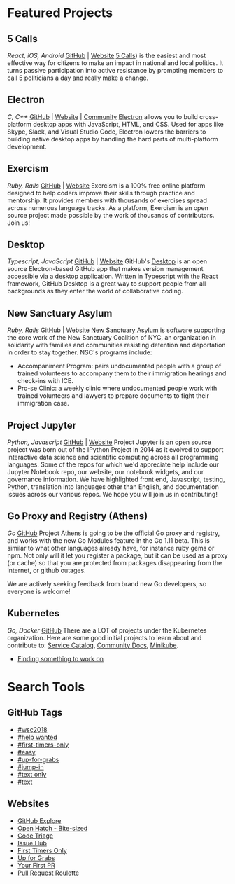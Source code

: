 # Featured Projects

## 5 Calls
*React, iOS, Android*
[GitHub](https://github.com/5calls) | [Website](https://5calls.org/)
[5 Calls](https://5calls.org/)) is the easiest and most effective way for citizens to make an impact in national and local politics. It turns passive participation into active resistance by prompting members to call 5 politicians a day and really make a change.

## Electron
*C, C++*
[GitHub](https://github.com/electron) | [Website](https://electronjs.org/) | [Community](http://atom-slack.herokuapp.com/)
[Electron](https://electronjs.org/) allows you to build cross-platform desktop apps with JavaScript, HTML, and CSS. Used for apps like Skype, Slack, and Visual Studio Code, Electron lowers the barriers to building native desktop apps by handling the hard parts of multi-platform development.

## Exercism
*Ruby, Rails*
[GitHub](https://github.com/exercism) | [Website](https://exercism.io/)
Exercism is a 100% free online platform designed to help coders improve their skills through practice and mentorship. It provides members with thousands of exercises spread across numerous language tracks. As a platform, Exercism is an open source project made possible by the work of thousands of contributors. Join us!

## Desktop
*Typescript, JavaScript*
[GitHub](https://github.com/desktop) | [Website](https://desktop.github.com/)
GitHub's [Desktop](https://github.com/desktop) is an open source Electron-based GitHub app that makes version management accessible via a desktop application. Written in Typescript with the React framework, GitHub Desktop is a great way to support people from all backgrounds as they enter the world of collaborative coding.

## New Sanctuary Asylum
*Ruby, Rails*
[GitHub](https://github.com/CZagrobelny/new_sanctuary_asylum) | [Website](http://www.newsanctuarynyc.org/)
[New Sanctuary Asylum](http://www.newsanctuarynyc.org/) is software supporting the core work of the New Sanctuary Coalition of NYC, an organization in solidarity with families and communities resisting detention and deportation in order to stay together.  NSC's programs include:
  - Accompaniment Program: pairs undocumented people with a group of trained volunteers to accompany them to their immigration hearings and check-ins with ICE.
  - Pro-se Clinic: a weekly clinic where undocumented people work with trained volunteers and lawyers to prepare documents to fight their immigration case.

## Project Jupyter
*Python, Javascript*
[GitHub](https://github.com/jupyter) | [Website](http://jupyter.org/)
Project Jupyter is an open source project was born out of the IPython Project in 2014 as it evolved to support interactive data science and scientific computing across all programming languages.  Some of the repos for which we'd appreciate help include our Jupyter Notebook repo, our website, our notebook widgets, and our governance information.  We have highlighted front end, Javascript, testing, Python, translation into languages other than English, and documentation issues across our various repos.  We hope you will join us in contributing!

## Go Proxy and Registry (Athens)
*Go*
[GitHub](https://github.com/gomods/athens)
Project Athens is going to be the official Go proxy and registry, and works with the new Go Modules feature in the Go 1.11 beta. This is similar to what other languages already have, for instance ruby gems or npm. Not only will it let you register a package, but it can be used as a proxy (or cache) so that you are protected from packages disappearing from the internet, or github outages.

We are actively seeking feedback from brand new Go developers, so everyone is welcome!

## Kubernetes
*Go, Docker*
[GitHub](https://github.com/kubernetes/kubernetes)
There are a LOT of projects under the Kubernetes organization. Here are some good initial projects to learn about and contribute to: [Service Catalog](https://svc-cat.io), [Community Docs](https://github.com/kubernetes/community), [Minikube](https://github.com/kubernetes/minikube).

* [Finding something to work on](https://github.com/kubernetes/community/blob/master/contributors/guide/README.md#find-something-to-work-on)

# Search Tools

## GitHub Tags
- [#wsc2018](https://github.com/search?utf8=%E2%9C%93&q=label%3Awsc2018+state%3Aopen&type=Issues)
- [#help wanted](https://github.com/search?utf8=%E2%9C%93&q=label%3Ahelp-wanted+state%3Aopen&type=Issues)
- [#first-timers-only](https://github.com/search?utf8=%E2%9C%93&q=label%3Afirst-timers-only+state%3Aopen&type=Issues)
- [#easy](https://github.com/search?utf8=%E2%9C%93&q=label%3Aeasy+state%3Aopen&type=Issues)
- [#up-for-grabs](https://github.com/search?utf8=%E2%9C%93&q=label%3Aup-for-grabs+state%3Aopen&type=Issues)
- [#jump-in](https://github.com/search?utf8=%E2%9C%93&q=label%3Ajump-in+state%3Aopen&type=Issues)
- [#text only](https://github.com/search?q=label%3A%22text+only%22+state%3Aopen&type=Issues)
- [#text](https://github.com/search?q=label%3A%22text%22+state%3Aopen&type=Issues)

## Websites

- [GitHub Explore](https://github.com/explore/)
- [Open Hatch - Bite-sized](https://openhatch.org/search/)
- [Code Triage](https://www.codetriage.com/)
- [Issue Hub](http://issuehub.io/)
- [First Timers Only](http://www.firsttimersonly.com/)
- [Up for Grabs](http://up-for-grabs.net/)
- [Your First PR](https://twitter.com/yourfirstpr)
- [Pull Request Roulette](http://www.pullrequestroulette.com/)



